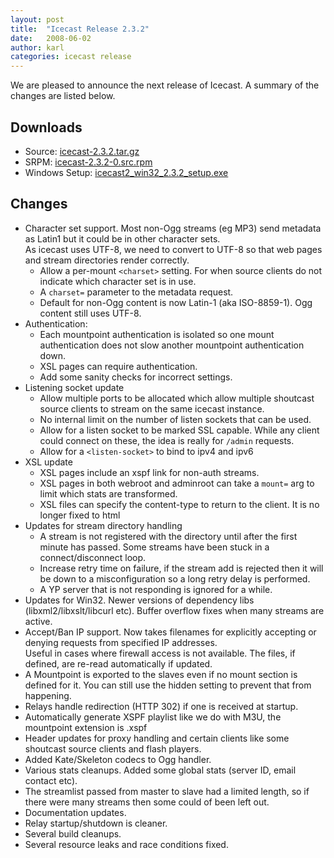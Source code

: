 ```yaml
---
layout: post
title:  "Icecast Release 2.3.2"
date:   2008-06-02
author: karl
categories: icecast release
---
```


We are pleased to announce the next release of Icecast.
A summary of the changes are listed below.

## Downloads

-	Source: [icecast-2.3.2.tar.gz](http://downloads.xiph.org/releases/icecast/icecast-2.3.2.tar.gz)
-	SRPM: [icecast-2.3.2-0.src.rpm](http://downloads.xiph.org/releases/icecast/icecast-2.3.2-0.src.rpm)
-	Windows Setup: [icecast2_win32_2.3.2_setup.exe](http://downloads.xiph.org/releases/icecast/icecast2_win32_2.3.2_setup.exe)

## Changes

-	Character set support. Most non-Ogg streams (eg MP3) send metadata as Latin1 but it could be in
	other character sets.  
	As icecast uses UTF-8, we need to convert to UTF-8 so that web pages and
	stream directories render correctly.
	-	Allow a per-mount `<charset>` setting. For when source clients do not indicate which
		character set is in use.
	-	A `charset=` parameter to the metadata request.
	-	Default for non-Ogg content is now Latin-1 (aka ISO-8859-1). Ogg content still uses UTF-8.
-	Authentication:
	-	Each mountpoint authentication is isolated so one mount authentication does not
		slow another mountpoint authentication down.
	-	XSL pages can require authentication.
	-	Add some sanity checks for incorrect settings.
-	Listening socket update
	-	Allow multiple ports to be allocated which allow multiple shoutcast source
		clients to stream on the same icecast instance.
	-	No internal limit on the number of listen sockets that can be used.
	-	Allow for a listen socket to be marked SSL capable. While any client could connect
		on these, the idea is really for `/admin` requests.
	-	Allow for a `<listen-socket>` to bind to ipv4 and ipv6
-	XSL update
	-	XSL pages include an xspf link for non-auth streams.
	-	XSL pages in both webroot and adminroot can take a `mount=` arg to limit which stats are transformed.
	-	XSL files can specify the content-type to return to the client. It is no longer fixed to html
-	Updates for stream directory handling
	-	A stream is not registered with the directory until after the first minute has passed.
		Some streams have been stuck in a connect/disconnect loop.
	-	Increase retry time on failure, if the stream add is rejected then it will be down to
		a misconfiguration so a long retry delay is performed.
	-	A YP server that is not responding is ignored for a while.
-	Updates for Win32. Newer versions of dependency libs (libxml2/libxslt/libcurl etc).
	Buffer overflow fixes when many streams are active.
-	Accept/Ban IP support. Now takes filenames for explicitly accepting or denying requests from specified IP addresses.  
	Useful in cases where firewall access is not available. The files, if defined, are re-read automatically if updated.
-	A Mountpoint is exported to the slaves even if no mount section is defined for it.
	You can still use the hidden setting to prevent that from happening.
-	Relays handle redirection (HTTP 302) if one is received at startup.
-	Automatically generate XSPF playlist like we do with M3U, the mountpoint extension is .xspf
-	Header updates for proxy handling and certain clients like some shoutcast source clients and flash players.
-	Added Kate/Skeleton codecs to Ogg handler.
-	Various stats cleanups. Added some global stats (server ID, email contact etc).
-	The streamlist passed from master to slave had a limited length, so if there were many streams then some could of been left out.
-	Documentation updates.
-	Relay startup/shutdown is cleaner.
-	Several build cleanups.
-	Several resource leaks and race conditions fixed.

